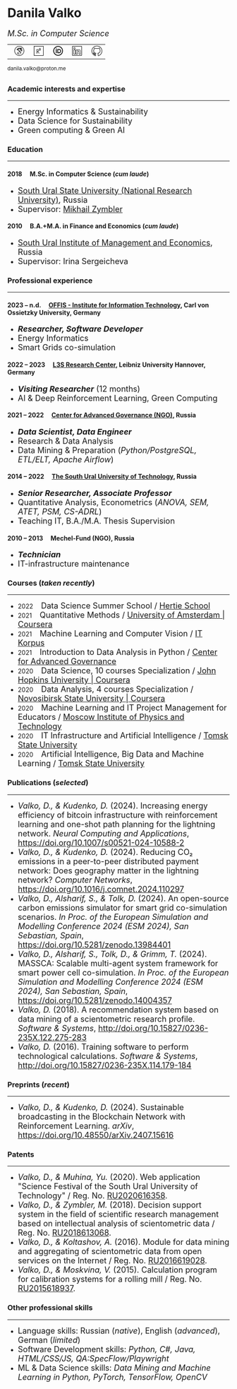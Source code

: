 # Danila Valko

<font size="4"><i>M.Sc. in Computer Science</i></font><br>
<table><tr><td>&nbsp;&nbsp;<a href="https://scholar.google.com/citations?user=8f3WFJAAAAAJ&hl=en"><img src="googlescholar.png" width="24" alt="GoogleScholar"></a></td><td>&nbsp;&nbsp;<a href="https://www.researchgate.net/profile/Danila-Valko"><img src="researchgate.png" width="22" alt="ResearchGate"></a></td><td>&nbsp;&nbsp;<a href="https://orcid.org/0000-0002-8058-7539"><img src="orcid.png" width="22" alt="ResearchGate"></a></td><td>&nbsp;&nbsp;<a href="http://www.linkedin.com/in/danila-valko"><img src="linkedin.png" width="22" alt="LinkedIn"></a></td><td>&nbsp;&nbsp;<a href="https://github.com/ellariel"><img src="github.png" width="24" alt="GitHub"></a></td></tr></table><sup>danila.valko@proton.me</sup>

### Academic interests and expertise	
___
- <font size="4">Energy Informatics & Sustainability</font>
- <font size="4">Data Science for Sustainability</font>
- <font size="4">Green computing & Green AI</font>

### Education
___
#### 2018 &emsp;M.Sc. in Computer Science (*cum laude*)
- <font size="4"><a href="https://www.susu.ru/en">South Ural State University (National Research University)</a>, Russia</font>
- <font size="4">Supervisor: <a href="https://www.researchgate.net/profile/Mikhail-Zymbler-2">Mikhail Zymbler</a></font>

#### 2010 &emsp;B.A.+M.A. in Finance and Economics (*cum laude*)
- <font size="4"><a href="https://www.inueco.ru/">South Ural Institute of Management and Economics</a>, Russia</font>
- <font size="4">Supervisor: Irina Sergeicheva</font>

### Professional experience
___
#### 2023 – n.d. &emsp;[OFFIS - Institute for Information Technology](https://www.offis.de/), Carl von Ossietzky University, Germany
- <font size="4"><b><i>Researcher, Software Developer</i></b></font>
- <font size="4">Energy Informatics</font>
- <font size="4">Smart Grids co-simulation</font>

#### 2022 – 2023 &emsp;[L3S Research Center](https://www.l3s.de/), Leibniz University Hannover, Germany
- <font size="4"><b><i>Visiting Researcher</i></b> (12 months)</font>
- <font size="4">AI & Deep Reinforcement Learning, Green Computing</font>

#### 2021 – 2022 &emsp;[Center for Advanced Governance (NGO)](https://cpur.ru/en/), Russia
- <font size="4"><b><i>Data Scientist, Data Engineer</i></b></font>
- <font size="4">Research & Data Analysis</font>
- <font size="4">Data Mining & Preparation (<i>Python/PostgreSQL, ETL/ELT, Apache Airflow</i>)</font>

#### 2014 – 2022 &emsp;[The South Ural University of Technology](https://www.inueco.ru/), Russia
- <font size="4"><b><i>Senior Researcher, Associate Professor</i></b></font>
- <font size="4">Quantitative Analysis, Econometrics (<i>ANOVA, SEM, ATET, PSM, CS-ADRL</i>)</font>
- <font size="4">Teaching IT, B.A./M.A. Thesis Supervision</font>

#### 2010 – 2013 &emsp;Mechel-Fund (NGO), Russia
- <font size="4"><b><i>Technician</i></b></font>
- <font size="4">IT-infrastructure maintenance</font>

### Courses (*taken recently*)
___
- 2022 &emsp;<font size="4">Data Science Summer School / <a href="https://www.hertie-school.org/en/">Hertie School</a></font>
- 2021 &emsp;<font size="4">Quantitative Methods / <a href="https://www.coursera.org/learn/quantitative-methods">University of Amsterdam | Coursera</a></font>
- 2021 &emsp;<font size="4">Machine Learning and Computer Vision / <a href="https://korpus.io/about/">IT Korpus</a></font>
- 2021 &emsp;<font size="4">Introduction to Data Analysis in Python / <a href="https://cpur.ru/en/">Center for Advanced Governance</a></font>
- 2020 &emsp;<font size="4">Data Science, 10 courses Specialization / <a href="https://www.coursera.org/specializations/jhu-data-science">John Hopkins University | Coursera</a></font>
- 2020 &emsp;<font size="4">Data Analysis, 4 courses Specialization / <a href="">Novosibirsk State University | Coursera</a></font>
- 2020 &emsp;<font size="4">Machine Learning and IT Project Management for Educators / <a href="https://mipt.ru/english/about/">Moscow Institute of Physics and Technology</a></font>
- 2020 &emsp;<font size="4">IT Infrastructure and Artificial Intelligence / <a href="https://en.tsu.ru/">Tomsk State University</a></font>
- 2020 &emsp;<font size="4">Artificial Intelligence, Big Data and Machine Learning / <a href="https://en.tsu.ru/">Tomsk State University</a></font>

### Publications (*selected*)
___
- <font size="4"><i>Valko, D., & Kudenko, D.</i> (2024). Increasing energy efficiency of bitcoin infrastructure with reinforcement learning and one-shot path planning for the lightning network. <i>Neural Computing and Applications</i>, <a href="https://doi.org/10.1007/s00521-024-10588-2">https://doi.org/10.1007/s00521-024-10588-2</a></font>
- <font size="4"><i>Valko, D., & Kudenko, D.</i> (2024). Reducing CO₂ emissions in a peer-to-peer distributed payment network: Does geography matter in the lightning network? <i>Computer Networks</i>, <a href="https://doi.org/10.1016/j.comnet.2024.110297">https://doi.org/10.1016/j.comnet.2024.110297</a></font>
- <font size="4"><i>Valko, D., Alsharif, S., & Tolk, D.</i> (2024). An open-source carbon emissions simulator for smart grid co-simulation scenarios. <i>In Proc. of the European Simulation and Modelling Conference 2024 (ESM 2024), San Sebastian, Spain</i>, <a href="https://doi.org/10.5281/zenodo.13984401">https://doi.org/10.5281/zenodo.13984401</a></font>
- <font size="4"><i>Valko, D., Alsharif, S., Tolk, D., & Grimm, T.</i> (2024). MASSCA: Scalable multi-agent system framework for smart power cell co-simulation. <i>In Proc. of the European Simulation and Modelling Conference 2024 (ESM 2024), San Sebastian, Spain</i>, <a href="https://doi.org/10.5281/zenodo.14004357">https://doi.org/10.5281/zenodo.14004357</a></font>
- <font size="4"><i>Valko, D.</i> (2018). A recommendation system based on data mining of a scientometric research profile. <i>Software & Systems</i>, <a href="http://doi.org/10.15827/0236-235X.122.275-283">http://doi.org/10.15827/0236-235X.122.275-283</a></font>
- <font size="4"><i>Valko, D.</i> (2016). Training software to perform technological calculations. <i>Software & Systems</i>, <a href="http://doi.org/10.15827/0236-235X.114.179-184">http://doi.org/10.15827/0236-235X.114.179-184</a></font>

### Preprints (*recent*)
___
- <font size="4"><i>Valko, D., & Kudenko, D.</i> (2024). Sustainable broadcasting in the Blockchain Network with Reinforcement Learning. <i>arXiv</i>, <a href="https://doi.org/10.48550/arXiv.2407.15616">https://doi.org/10.48550/arXiv.2407.15616</a></font>

### Patents
___
- <font size="4"><i>Valko, D., & Muhina, Yu.</i> (2020). Web application "Science Festival of the South Ural University of Technology" / Reg. No. <a href="https://www.fips.ru/registers-doc-view/fips_servlet?DB=EVM&DocNumber=2020616358&TypeFile=html">RU2020616358</a>.</font>
- <font size="4"><i>Valko, D., & Zymbler, M.</i> (2018). Decision support system in the field of scientific research management based on intellectual analysis of scientometric data / Reg. No. <a href="https://www.fips.ru/registers-doc-view/fips_servlet?DB=EVM&DocNumber=2018613068&TypeFile=html">RU2018613068</a>.</font>
- <font size="4"><i>Valko, D., & Koltashov, A.</i> (2016). Module for data mining and aggregating of scientometric data from open services on the Internet / Reg. No. <a href="https://www.fips.ru/registers-doc-view/fips_servlet?DB=EVM&DocNumber=2016619028&TypeFile=html">RU2016619028</a>.</font>
- <font size="4"><i>Valko, D., & Moskvina, V.</i> (2015). Calculation program for calibration systems for a rolling mill / Reg. No. <a href="https://new.fips.ru/registers-doc-view/fips_servlet?DB=EVM&DocNumber=2015618937&TypeFile=html">RU2015618937</a>.</font>

### Other professional skills
___
- <font size="4">Language skills: Russian (<i>native</i>), English (<i>advanced</i>), German (<i>limited</i>)</font>
- <font size="4">Software Development skills: <i>Python, C#, Java, HTML/CSS/JS, QA:SpecFlow/Playwright</i></font>
- <font size="4">ML & Data Science skills: <i>Data Mining and Machine Learning in Python, PyTorch, TensorFlow, OpenCV</i></font>







